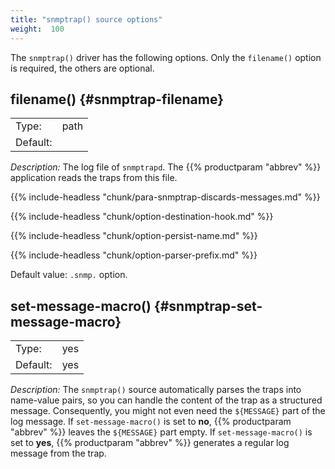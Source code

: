 ```yaml
---
title: "snmptrap() source options"
weight:  100
---
```

<!-- DISCLAIMER: This file is based on the syslog-ng Open Source Edition documentation https://github.com/balabit/syslog-ng-ose-guides/commit/2f4a52ee61d1ea9ad27cb4f3168b95408fddfdf2 and is used under the terms of The syslog-ng Open Source Edition Documentation License. The file has been modified by Axoflow. -->

The `snmptrap()` driver has the following options. Only the `filename()` option is required, the others are optional.


## filename() {#snmptrap-filename}

|          |      |
| -------- | ---- |
| Type:    | path |
| Default: |      |

*Description:* The log file of `snmptrapd`. The {{% productparam "abbrev" %}} application reads the traps from this file.

{{% include-headless "chunk/para-snmptrap-discards-messages.md" %}}


{{% include-headless "chunk/option-destination-hook.md" %}}

{{% include-headless "chunk/option-persist-name.md" %}}


{{% include-headless "chunk/option-parser-prefix.md" %}}

Default value: `.snmp.` option.



## set-message-macro() {#snmptrap-set-message-macro}

|          |        |
| -------- | ------ |
| Type:    | yes|no |
| Default: | yes    |

*Description:* The `snmptrap()` source automatically parses the traps into name-value pairs, so you can handle the content of the trap as a structured message. Consequently, you might not even need the `${MESSAGE}` part of the log message. If `set-message-macro()` is set to **no**, {{% productparam "abbrev" %}} leaves the `${MESSAGE}` part empty. If `set-message-macro()` is set to **yes**, {{% productparam "abbrev" %}} generates a regular log message from the trap.

